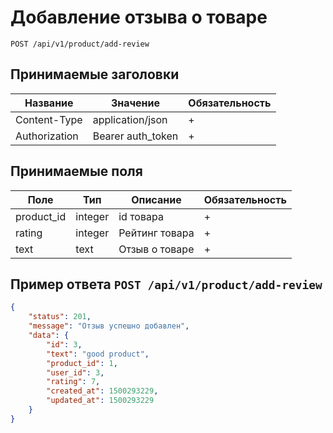 Добавление отзыва о товаре
==============================

`POST /api/v1/product/add-review`

## Принимаемые заголовки

| Название           | Значение             | Обязательность |
|--------------------|----------------------|----------------|
| Content-Type       | application/json     | +              |
| Authorization      | Bearer auth_token    | +              |

## Принимаемые поля

| Поле               | Тип                  | Описание                           | Обязательность |
|--------------------|----------------------|------------------------------------|----------------|
| product_id         | integer              | id товара                          | +              |
| rating             | integer              | Рейтинг товара                     | +              |
| text               | text                 | Отзыв о товаре                     | +              |


Пример ответа `POST /api/v1/product/add-review`
------------------------------------------------------

```json
{
    "status": 201,
    "message": "Отзыв успешно добавлен",
    "data": {
        "id": 3,
        "text": "good product",
        "product_id": 1,
        "user_id": 3,
        "rating": 7,
        "created_at": 1500293229,
        "updated_at": 1500293229
    }
}
```